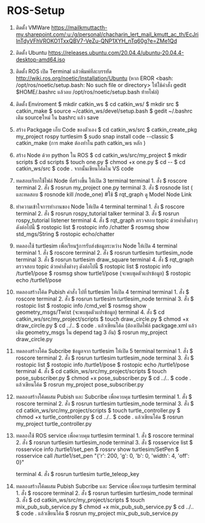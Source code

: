 # ROS-Setup

1. ติดตั้ง VMWare https://mailkmuttacth-my.sharepoint.com/:u:/g/personal/chacharin_lert_mail_kmutt_ac_th/EcJriInTdyVFhVROKO1TxxQBV7-VeZu-QNP1XYH_nTq60g?e=ZMe1Qd

2. ติดตั้ง Ubuntu https://releases.ubuntu.com/20.04.4/ubuntu-20.04.4-desktop-amd64.iso

3. ติดตั้ง ROS
  เปิด Terminal แล้วพิมพ์ทีละบรรทัด http://wiki.ros.org/noetic/Installation/Ubuntu
    (หาก EROR <bash: /opt/ros/noetic/setup.bash: No such file or directory> 
      ให้ใช้คำสั่ง gedit $HOME/.bashrc แล้วลบ /opt/ros/noetic/setup.bash ท้ายไฟล์)
 
4. ติดตั้ง Enviroment
    $ mkdir catkin_ws
    $ cd catkin_ws/
    $ mkdir src
    $ catkin_make
    $ source ~/catkin_ws/devel/setup.bash
    $ gedit ~/.bashrc
    เติม sourceใหม่  ใน  bashrc แล้ว save
  
5. สร้าง Packgage เก็บ Code ของตัวเอง
    $ cd catkin_ws/src
    $ catkin_create_pkg my_project rospy turtlesim
    $ sudo snap install code --classic
    $ catkin_make (การ make  ต้องทำใน path catkin_ws หลัก )
    
7. สร้าง Node ด้วย python ใน ROS
    $ cd catkin_ws/src/my_project
    $ mkdir scripts
    $ cd scripts
    $ touch one.py
    $ chmod +x one.py
    $ cd --
    $ cd catkin_ws/src
    $ code .
    จากนั้นเขียนโค้ดใน VS code
    
8. ทดสอบเรียกใช้ไฟล์ Node ที่สร้างขึ้น ให้เปิด 3 terminal 
    terminal 1. สั่ง $ roscore
    terminal 2. สั่ง $ rosrun my_project one.py
    terminal 3. สั่ง $ rosnode list (  และทดสอบ $ rosnode kill /node_one)
    #ใช้ $ rqt_graph ดู Model Node Link

9.  ทำความเข้าใจการทำงานของ Node ให้เปิด 4 terminal 
    terminal 1. สั่ง $ roscore
    terminal 2. สั่ง $ rosrun rospy_tutorial talker
    terminal 3. สั่ง $ rosrun rospy_tutorial listener
    terminal 4. สั่ง $ rqt_graph
    ตรวจสอบ topic ด้วยคำสั่งต่างๆ ดังต่อไปนี้ 
                   $ rostopic list
                   $ rostopic info /chatter
                   $ rosmsg show std_mgs/String
                   $ rostopic echo/chatter
                   
10. ทดลองใช้ turtlesim เพื่อเรียนรู้การรับส่งข้อมูลระหว่าง Node ให้เปิด 4 terminal
    terminal 1. สั่ง $ roscore 
    terminal 2. สั่ง $ rosrun turtlesim turtlesim_node
    terminal 3. สั่ง $ rosrun turtlesim draw_square
    terminal 4. สั่ง $ rqt_graph
    ตรวจสอบ topic ด้วยคำสั่งต่างๆ ดังต่อไปนี้ 
                   $ rostopic list
                   $ rostopic info /turtle1/pose
                   $ rosmsg show turtle1/pose (จะพบชุดตัวแปรข้อมูล)
                   $ rostopic echo /turtle1/pose
    
11. ทดลองสร้างโค้ด Pubish คำสั่ง ไปที่ turtlesim ให้เปิด 4 terminal
    terminal 1. สั่ง $ roscore 
    terminal 2. สั่ง $ rosrun turtlesim turtlesim_node 
    terminal 3. สั่ง $ rostopic list
                   $ rostopic info /cmd_vel
                   $ rosmsg show geometry_msgs/Twist (จะพบชุดตัวแปรข้อมูล)
    terminal 4. สั่ง $ cd catkin_ws/src/my_project/scripts
                   $ touch draw_circle.py
                   $ chmod +x draw_circle.py
                   $ cd ../..
                   $ code . แล้วเขียนโค้ด
                   (ต้องเปิดไฟล์ packgage.xml แล้วเติม geometry_msgs ใน depend tag 3 อัน)
                   $ rosrun my_project draw_circle.py
  
 12. ทดลองสร้างโค้ด Subcribe ข้อมูลจาก turtlesim ให้เปิด 5 terminal
    terminal 1. สั่ง $ roscore 
    terminal 2. สั่ง $ rosrun turtlesim turtlesim_node 
    terminal 3. สั่ง $ rostopic list
                   $ rostopic info /turtle1/pose
                   $ rostopic echo /turtle1/pose
    terminal 4. สั่ง $ cd catkin_ws/src/my_project/scripts
                   $ touch pose_subscriber.py
                   $ chmod +x pose_subscriber.py
                   $ cd ../..
                   $ code . แล้วเขียนโค้ด
                   $ rosrun my_project pose_subscriber.py
 
 13. ทดลองสร้างโค้ดผสม Pubish และ Subcribe เพื่อควบคุม turtlesim 
    terminal 1. สั่ง $ roscore 
    terminal 2. สั่ง $ rosrun turtlesim turtlesim_node 
    terminal 3. สั่ง $ cd catkin_ws/src/my_project/scripts
                   $ touch turtle_controller.py
                   $ chmod +x turtle_controller.py
                   $ cd ../..
                   $ code . แล้วเขียนโค้ด
                   $ rosrun my_project turtle_controller.py 

13. ทดลองใช้ ROS service เพื่อควบคุม turtlesim 
    terminal 1. สั่ง $ roscore 
    terminal 2. สั่ง $ rosrun turtlesim turtlesim_node 
    terminal 3. สั่ง $ rosservice list
                   $ rosservice info /turtle1/set_pen
                   $ rossrv show turtlesim/SetPen
                   $ rosservice call /turtle1/set_pen "{'r': 200, 'g': 0, 'b': 0, 'width': 4, 'off': 0}"
                   
    terminal 4. สั่ง $ rosrun turtlesim turtle_teleop_key

14. ทดลองสร้างโค้ดผสม Pubish Subcribe และ Service เพื่อควบคุม turtlesim 
    terminal 1. สั่ง $ roscore 
    terminal 2. สั่ง $ rosrun turtlesim turtlesim_node 
    terminal 3. สั่ง $ cd catkin_ws/src/my_project/scripts
                   $ touch mix_pub_sub_service.py
                   $ chmod +x mix_pub_sub_service.py
                   $ cd ../..
                   $ code . แล้วเขียนโค้ด
                   $ rosrun my_project mix_pub_sub_service.py               
                    
                  
 
 
    
    

   
